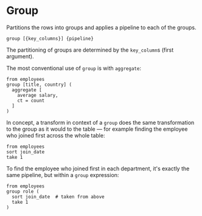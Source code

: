 # Group

Partitions the rows into groups and applies a pipeline to each of the groups.

```prql no-eval
group [{key_columns}] {pipeline}
```

The partitioning of groups are determined by the `key_column`s (first argument).

The most conventional use of `group` is with `aggregate`:

```prql
from employees
group [title, country] (
  aggregate [
    average salary,
    ct = count
  ]
)
```

In concept, a transform in context of a `group` does the same transformation to
the group as it would to the table — for example finding the employee who joined
first across the whole table:

```prql
from employees
sort join_date
take 1
```

To find the employee who joined first in each department, it's exactly the same
pipeline, but within a `group` expression:

```prql
from employees
group role (
  sort join_date  # taken from above
  take 1
)
```
